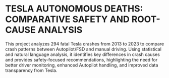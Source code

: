 # TESLA AUTONOMOUS DEATHS: COMPARATIVE SAFETY AND ROOT-CAUSE ANALYSIS

This project analyzes 294 fatal Tesla crashes from 2013 to 2023 to compare crash patterns between Autopilot/FSD and manual driving. Using statistical and natural language analysis, it identifies key differences in crash causes and provides safety-focused recommendations, highlighting the need for better driver monitoring, enhanced Autopilot handling, and improved data transparency from Tesla.
